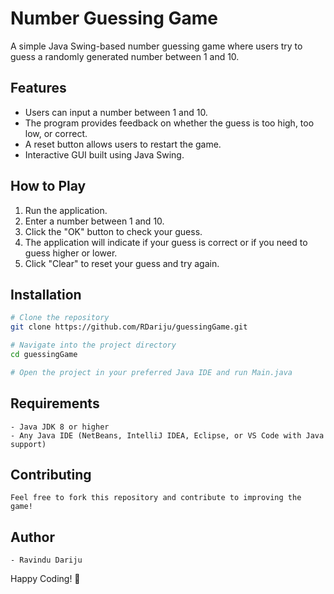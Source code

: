 # Number Guessing Game

A simple Java Swing-based number guessing game where users try to guess a randomly generated number between 1 and 10.

## Features
- Users can input a number between 1 and 10.
- The program provides feedback on whether the guess is too high, too low, or correct.
- A reset button allows users to restart the game.
- Interactive GUI built using Java Swing.

## How to Play
1. Run the application.
2. Enter a number between 1 and 10.
3. Click the "OK" button to check your guess.
4. The application will indicate if your guess is correct or if you need to guess higher or lower.
5. Click "Clear" to reset your guess and try again.

## Installation
```sh
# Clone the repository
git clone https://github.com/RDariju/guessingGame.git

# Navigate into the project directory
cd guessingGame

# Open the project in your preferred Java IDE and run Main.java
```

## Requirements
```plaintext
- Java JDK 8 or higher
- Any Java IDE (NetBeans, IntelliJ IDEA, Eclipse, or VS Code with Java support)
```


## Contributing
```plaintext
Feel free to fork this repository and contribute to improving the game!
```


## Author
```plaintext
- Ravindu Dariju
```

Happy Coding! 🎉

